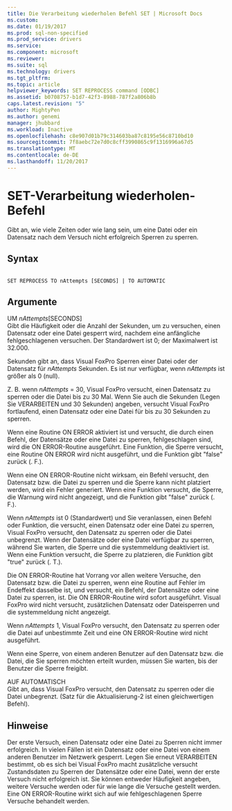 ```yaml
---
title: Die Verarbeitung wiederholen Befehl SET | Microsoft Docs
ms.custom: 
ms.date: 01/19/2017
ms.prod: sql-non-specified
ms.prod_service: drivers
ms.service: 
ms.component: microsoft
ms.reviewer: 
ms.suite: sql
ms.technology: drivers
ms.tgt_pltfrm: 
ms.topic: article
helpviewer_keywords: SET REPROCESS command [ODBC]
ms.assetid: b0708757-b1d7-42f3-8988-787f2a806b8b
caps.latest.revision: "5"
author: MightyPen
ms.author: genemi
manager: jhubbard
ms.workload: Inactive
ms.openlocfilehash: c8e907d01b79c314603ba87c8195e56c8710bd10
ms.sourcegitcommit: 7f8aebc72e7d0c8cff3990865c9f1316996a67d5
ms.translationtype: MT
ms.contentlocale: de-DE
ms.lasthandoff: 11/20/2017
---
```

# <a name="set-reprocess-command"></a>SET-Verarbeitung wiederholen-Befehl
Gibt an, wie viele Zeiten oder wie lang sein, um eine Datei oder ein Datensatz nach dem Versuch nicht erfolgreich Sperren zu sperren.  
  
## <a name="syntax"></a>Syntax  
  
```  
  
SET REPROCESS TO nAttempts [SECONDS] | TO AUTOMATIC  
```  
  
## <a name="arguments"></a>Argumente  
 UM *nAttempts*[SECONDS]  
 Gibt die Häufigkeit oder die Anzahl der Sekunden, um zu versuchen, einen Datensatz oder eine Datei gesperrt wird, nachdem eine anfängliche fehlgeschlagenen versuchen. Der Standardwert ist 0; der Maximalwert ist 32.000.  
  
 Sekunden gibt an, dass Visual FoxPro Sperren einer Datei oder der Datensatz für *nAttempts* Sekunden. Es ist nur verfügbar, wenn *nAttempts* ist größer als 0 (null).  
  
 Z. B. wenn *nAttempts* = 30, Visual FoxPro versucht, einen Datensatz zu sperren oder die Datei bis zu 30 Mal. Wenn Sie auch die Sekunden (Legen Sie VERARBEITEN und 30 Sekunden) angeben, versucht Visual FoxPro fortlaufend, einen Datensatz oder eine Datei für bis zu 30 Sekunden zu sperren.  
  
 Wenn eine Routine ON ERROR aktiviert ist und versucht, die durch einen Befehl, der Datensätze oder eine Datei zu sperren, fehlgeschlagen sind, wird die ON ERROR-Routine ausgeführt. Eine Funktion, die Sperre versucht, eine Routine ON ERROR wird nicht ausgeführt, und die Funktion gibt "false" zurück (. F.).  
  
 Wenn eine ON ERROR-Routine nicht wirksam, ein Befehl versucht, den Datensatz bzw. die Datei zu sperren und die Sperre kann nicht platziert werden, wird ein Fehler generiert. Wenn eine Funktion versucht, die Sperre, die Warnung wird nicht angezeigt, und die Funktion gibt "false" zurück (. F.).  
  
 Wenn *nAttempts* ist 0 (Standardwert) und Sie veranlassen, einen Befehl oder Funktion, die versucht, einen Datensatz oder eine Datei zu sperren, Visual FoxPro versucht, den Datensatz zu sperren oder die Datei unbegrenzt. Wenn der Datensätze oder eine Datei verfügbar zu sperren, während Sie warten, die Sperre und die systemmeldung deaktiviert ist. Wenn eine Funktion versucht, die Sperre zu platzieren, die Funktion gibt "true" zurück (. T.).  
  
 Die ON ERROR-Routine hat Vorrang vor allen weitere Versuche, den Datensatz bzw. die Datei zu sperren, wenn eine Routine auf Fehler im Endeffekt dasselbe ist, und versucht, ein Befehl, der Datensätze oder eine Datei zu sperren, ist. Die ON ERROR-Routine wird sofort ausgeführt. Visual FoxPro wird nicht versucht, zusätzlichen Datensatz oder Dateisperren und die systemmeldung nicht angezeigt.  
  
 Wenn *nAttempts* 1, Visual FoxPro versucht, den Datensatz zu sperren oder die Datei auf unbestimmte Zeit und eine ON ERROR-Routine wird nicht ausgeführt.  
  
 Wenn eine Sperre, von einem anderen Benutzer auf den Datensatz bzw. die Datei, die Sie sperren möchten erteilt wurden, müssen Sie warten, bis der Benutzer die Sperre freigibt.  
  
 AUF AUTOMATISCH  
 Gibt an, dass Visual FoxPro versucht, den Datensatz zu sperren oder die Datei unbegrenzt. (Satz für die Aktualisierung-2 ist einen gleichwertigen Befehl).  
  
## <a name="remarks"></a>Hinweise  
 Der erste Versuch, einen Datensatz oder eine Datei zu Sperren nicht immer erfolgreich. In vielen Fällen ist ein Datensatz oder eine Datei von einem anderen Benutzer im Netzwerk gesperrt. Legen Sie erneut VERARBEITEN bestimmt, ob es sich bei Visual FoxPro macht zusätzliche versucht Zustandsdaten zu Sperren der Datensätze oder eine Datei, wenn der erste Versuch nicht erfolgreich ist. Sie können entweder Häufigkeit angeben, weitere Versuche werden oder für wie lange die Versuche gestellt werden. Eine ON ERROR-Routine wirkt sich auf wie fehlgeschlagenen Sperre Versuche behandelt werden.
